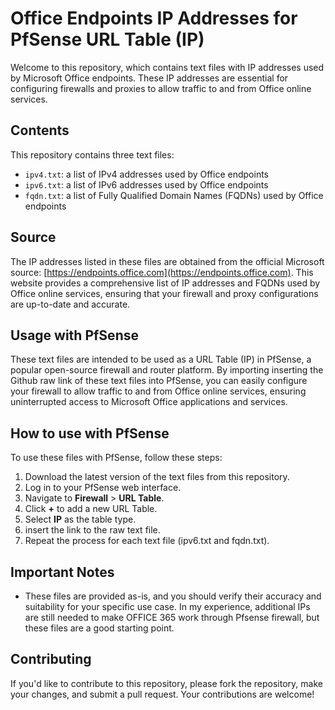 **Office Endpoints IP Addresses for PfSense URL Table (IP)**
============================================================

Welcome to this repository, which contains text files with IP addresses used by Microsoft Office endpoints. These IP addresses are essential for configuring firewalls and proxies to allow traffic to and from Office online services.

**Contents**
------------

This repository contains three text files:

* `ipv4.txt`: a list of IPv4 addresses used by Office endpoints
* `ipv6.txt`: a list of IPv6 addresses used by Office endpoints
* `fqdn.txt`: a list of Fully Qualified Domain Names (FQDNs) used by Office endpoints

**Source**
----------

The IP addresses listed in these files are obtained from the official Microsoft source: [https://endpoints.office.com](https://endpoints.office.com). This website provides a comprehensive list of IP addresses and FQDNs used by Office online services, ensuring that your firewall and proxy configurations are up-to-date and accurate.

**Usage with PfSense**
--------------------

These text files are intended to be used as a URL Table (IP) in PfSense, a popular open-source firewall and router platform. By importing inserting  the Github raw link of these text files into PfSense, you can easily configure your firewall to allow traffic to and from Office online services, ensuring uninterrupted access to Microsoft Office applications and services.

**How to use with PfSense**
-------------------------

To use these files with PfSense, follow these steps:

1. Download the latest version of the text files from this repository.
2. Log in to your PfSense web interface.
3. Navigate to **Firewall** > **URL Table**.
4. Click **+** to add a new URL Table.
5. Select **IP** as the table type.
6. insert the link to the raw text file.
7. Repeat the process for each text file (ipv6.txt and fqdn.txt).

**Important Notes**
-----------------

* These files are provided as-is, and you should verify their accuracy and suitability for your specific use case. In my experience, additional IPs are still needed to make OFFICE 365 work through Pfsense firewall, but these files are a good starting point.

**Contributing**
------------

If you'd like to contribute to this repository, please fork the repository, make your changes, and submit a pull request. Your contributions are welcome!
